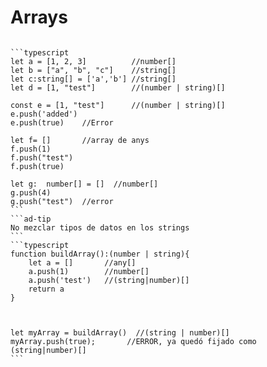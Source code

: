 <i class="time"></i>
<div class="head"><h1>Arrays</h1></div>

````ad-abstract

```typescript
let a = [1, 2, 3]          //number[]
let b = ["a", "b", "c"]    //string[]
let c:string[] = ['a','b'] //string[]
let d = [1, "test"]        //(number | string)[]

const e = [1, "test"]      //(number | string)[]
e.push('added')            
e.push(true)    //Error

let f= []       //array de anys
f.push(1)
f.push("test")
f.push(true)

let g:  number[] = []  //number[]
g.push(4)
g.push("test")  //error
```
```ad-tip
No mezclar tipos de datos en los strings
```
```typescript
function buildArray():(number | string){
	let a = []       //any[]
	a.push(1)        //number[]
	a.push('test')   //(string|number)[]
	return a
}

  

let myArray = buildArray()  //(string | number)[]
myArray.push(true);       //ERROR, ya quedó fijado como (string|number)[]
```
````
